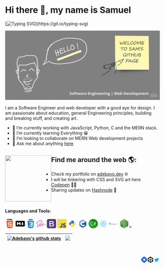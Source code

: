 # Hi there 👋, my name is Samuel

[![Typing SVG](https://readme-typing-svg.herokuapp.com?size=30&center=true&multiline=true&width=800&lines=Here's+my+profile.+Feel+free+to+connect.)](https://git.io/typing-svg)

<img src="/assets/Profile Header-v2.jpg" alt="introductory banner for Adebayo Samuel">

I am a Software Engineer and web developer with a good eye for design.
I am passionate about education, general Engineering principles, building and breaking stuff, and creating art.

- 🔭 I’m currently working with JavaScript, Python, C and the MERN stack.
- 🌱 I’m currently learning Everything 😁
- 👯 I’m looking to collaborate on MERN Web development projects
- 💬 Ask me about anything [here](https://github.com/Adebayo-S/Adebayo-S/issues)

## Find me around the web 🌎: <a href="https://github.com/Adebayo-S"><img align="left" width="150" height="150" src="https://media.giphy.com/media/ZRiLoLix9pnW7cVB5y/giphy.gif"></a><br />
- Check my portfolio on <a href="">adebayo.dev</a> 🌐
- I will be tinkering with CSS and SVG art here <a href="https://codepen.io/adebayo-s"> Codepen</a> 👨‍💻
- Sharing updates on <a href="https://s-adebayo.hashnode.dev/">Hashnode</a> 💼
<br />

#### Languages and Tools:



<code><img height="30" src="https://github.com/github/explore/blob/main/topics/html/html.png"></code>
<code><img height="30" src="https://github.com/github/explore/blob/main/topics/markdown/markdown.png"></code>
<code><img height="30" src="https://github.com/github/explore/blob/main/topics/css/css.png"></code>
<code><img height="30" src="https://github.com/github/explore/blob/main/topics/sass/sass.png"></code>
<code><img height="30" src="https://github.com/github/explore/blob/main/topics/bootstrap/bootstrap.png"></code>
<code><img height="30" src="https://raw.githubusercontent.com/github/explore/80688e429a7d4ef2fca1e82350fe8e3517d3494d/topics/javascript/javascript.png"></code>
<code><img height="30" src="https://github.com/github/explore/blob/main/topics/python/python.png"></code>
<code><img height="30" src="https://github.com/github/explore/blob/main/topics/c/c.png"></code>
<code><img height="30" src="https://github.com/github/explore/blob/main/topics/csharp/csharp.png"></code>
<code><img height="30" src="https://raw.githubusercontent.com/github/explore/80688e429a7d4ef2fca1e82350fe8e3517d3494d/topics/react/react.png"></code>
<code><img height="30" src="https://github.com/github/explore/blob/main/topics/mongodb/mongodb.png"></code>
<code><img height="30" src="https://raw.githubusercontent.com/github/explore/80688e429a7d4ef2fca1e82350fe8e3517d3494d/topics/nodejs/nodejs.png"></code>>



| <a href="https://github.com/Adebayo-S/github-readme-stats"><img align="center" src="https://github-readme-stats.vercel.app/api?username=Adebayo-S&show_icons=true&include_all_commits=true&theme=dark&count_private=true&hide_border=true&border_radius=2&hide=stars" alt="Adebayo's github stats" /></a> | <a href="https://github.com/Adebayo-S/github-readme-stats"><img align="center" src="https://github-readme-stats.vercel.app/api/top-langs/?username=Adebayo-S&layout=compact&theme=dark&hide_border=true&hide=html,css" /></a> |
| ------------- | ------------- |

<br />
<br />

<a href="https://twitter.com/el_adebayor">
  <img align="right" alt="Adebayo Samuel | Twitter" width="21px" src="https://github.com/github/explore/blob/main/topics/twitter/twitter.png" />
</a>
<a href="https://codepen.io/adebayo-s">
  <img align="right" alt="Adebayo Samuel | CodeSandbox" width="20px" src="https://raw.githubusercontent.com/anuraghazra/anuraghazra/master/assets/codesandbox.svg"/>
</a>
<a href="https://s-adebayo.hashnode.dev/">
  <img align="right" alt="Adebayo Samuel | Hashnode" width="20px" src="https://github.com/dephraiim/hacknode/blob/345ccd76108f9cc43430e606ee7dcf3030646dbe/assets/hashnode.png"/>
</a>
